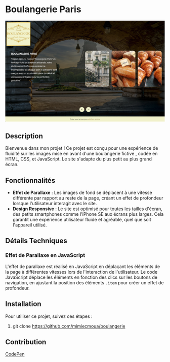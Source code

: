 # Boulangerie Paris

![Capture d'écran de la page d'accueil](img/Capt-boul.png)

## Description

Bienvenue dans mon projet ! Ce projet est conçu pour une expérience de fluidité sur les images mise en avant d'une boulangerie fictive , codée en HTML, CSS, et JavaScript. Le site s'adapte du plus petit au plus grand écran.

## Fonctionnalités

- **Effet de Parallaxe** : Les images de fond se déplacent à une vitesse différente par rapport au reste de la page, créant un effet de profondeur lorsque l'utilisateur interagit avec le site.
- **Design Responsive** : Le site est optimisé pour toutes les tailles d'écran, des petits smartphones comme l'iPhone SE aux écrans plus larges. Cela garantit une expérience utilisateur fluide et agréable, quel que soit l'appareil utilisé.

## Détails Techniques

### Effet de Parallaxe en JavaScript

L'effet de parallaxe est réalisé en JavaScript en déplaçant les éléments de la page à différentes vitesses lors de l'interaction de l'utilisateur. Le code JavaScript déplace les éléments en fonction des clics sur les boutons de navigation, en ajustant la position des éléments `.item` pour créer un effet de profondeur.

## Installation

Pour utiliser ce projet, suivez ces étapes :

1. git clone https://github.com/mimiecmoua/boulangerie

## Contribution

[CodePen](https://codepen.io/noirsociety/pen/ZEwLGXB)
